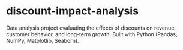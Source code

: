 # discount-impact-analysis
Data analysis project evaluating the effects of discounts on revenue, customer behavior, and long-term growth. Built with Python (Pandas, NumPy, Matplotlib, Seaborn).
